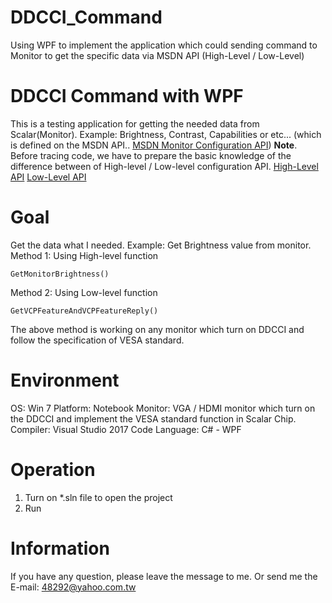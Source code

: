 # DDCCI_Command
Using WPF to implement the application which could sending command to Monitor to get the specific data via MSDN API (High-Level / Low-Level)

# DDCCI Command with WPF

This is a testing application for getting the needed data from Scalar(Monitor).
Example: Brightness, Contrast, Capabilities or etc...
(which is defined on the MSDN API.. [MSDN Monitor Configuration API](https://msdn.microsoft.com/zh-tw/library/windows/desktop/dd692964%28v=vs.85%29.aspx))
**Note**. Before tracing code, we have to prepare the basic knowledge of the difference between of High-level / Low-level configuration API.
[High-Level API](https://msdn.microsoft.com/zh-tw/library/windows/desktop/dd692981%28v=vs.85%29.aspx)
[Low-Level API](https://msdn.microsoft.com/zh-tw/library/windows/desktop/dd692982%28v=vs.85%29.aspx)

# Goal

Get the data what I needed.
Example: Get Brightness value from monitor.
Method 1: Using High-level function

    GetMonitorBrightness()

Method 2: Using Low-level function

    GetVCPFeatureAndVCPFeatureReply()

The above method is working on any monitor which turn on DDCCI and follow the specification of VESA standard.

# Environment
OS: Win 7
Platform: Notebook
Monitor: VGA / HDMI monitor which turn on the DDCCI and implement the VESA standard function in Scalar Chip.
Compiler: Visual Studio 2017
Code Language: C# - WPF

# Operation

 1. Turn on *.sln file to open the project
 2. Run

# Information
If you have any question, please leave the message to me. Or send me the E-mail: 48292@yahoo.com.tw
